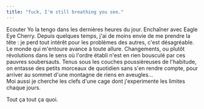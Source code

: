 ```yaml
---
title: "fuck, I'm still breathing you see."
---
```


Ecouter Yo la tengo dans les dernières heures du jour. Enchaîner avec Eagle
Eye Cherry. Depuis quelques temps, j'ai de moins envie de me prendre la tête :
je perd tout intérêt pour les problèmes des autres, c'est désagréable. Le
monde qui m'entoure avance à toute allure. Changements, ou plutôt révolutions
dans le sens où l'ordre établi n'est en rien bousculé par ces pauvres
soubersauts. Tenus sous les couches poussièreuses de l'habitude, on entasse
des petits morceaux de quotidien sans s'en rendre compte, pour arriver au
sommet d'une montagne de riens en aveugles...  
Moi aussi je cherche les clefs d'une cage dont j'experimente les limites
chaque jours.

Tout ça tout ça quoi.


